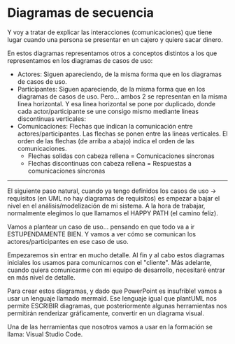 
# Diagramas de secuencia

Y voy a tratar de explicar las interacciones (comunicaciones) que tiene lugar cuando una persona se presentar en un cajero y quiere sacar dinero.

En estos diagramas representamos otros a conceptos distintos a los que representamos en los diagramas de casos de uso:

- Actores: Siguen apareciendo, de la misma forma que en los diagramas de casos de uso.
- Participantes: Siguen apareciendo, de la misma forma que en los diagramas de casos de uso.
Pero... ambos 2 se representan en la misma linea horizontal. Y esa linea horizontal se pone por duplicado, donde cada actor/participante se une consigo mismo mediante lineas discontinuas verticales:
- Comunicaciones: Flechas que indican la comunicación entre actores/participantes. Las flechas se ponen entre las lineas verticales. El orden de las flechas (de arriba a abajo) indica el orden de las comunicaciones.
  - Flechas solidas con cabeza rellena      = Comunicaciones síncronas 
  - Flechas discontinuas con cabeza rellena = Respuestas a comunicaciones síncronas

---

El siguiente paso natural, cuando ya tengo definidos los casos de uso -> requisitos (en UML no hay diagramas de requisitos) es empezar a bajar el nivel en el análisis/modelización de mi sistema.
A la hora de trabajar, normalmente elegimos lo que llamamos el HAPPY PATH (el camino feliz).

Vamos a plantear un caso de uso... pensando en que todo va a ir ESTUPENDAMENTE BIEN. Y vamos a ver cómo se comunican los actores/participantes en ese caso de uso.

Empezaremos sin entrar en mucho detalle. Al fin y al cabo estos diagramas iniciales los usamos para comunicarnos con el "cliente".
Más adelante, cuando quiera comunicarme con mi equipo de desarrollo, necesitaré entrar en más nivel de detalle.

Para crear estos diagramas, y dado que PowerPoint es insufrible! vamos a usar un lenguaje llamado mermaid. Ese lenguaje igual que plantUML nos permite ESCRIBIR diagramas, que posteriormente algunas herramientas nos permitirán renderizar gráficamente, convertir en un diagrama visual.

Una de las herramientas que nosotros vamos a usar en la formación se llama: Visual Studio Code.